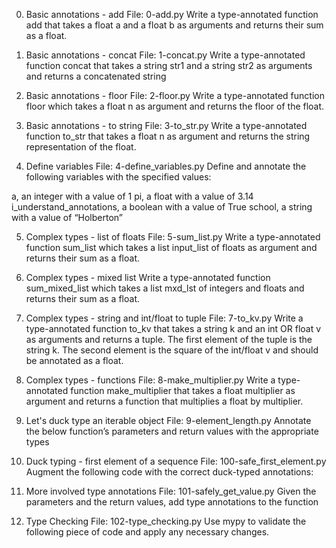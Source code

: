 0. Basic annotations - add           File: 0-add.py
Write a type-annotated function add that takes a float a and a float b as arguments and returns their sum as a float.

1. Basic annotations - concat          File: 1-concat.py
Write a type-annotated function concat that takes a string str1 and a string str2 as arguments and returns a concatenated string

2. Basic annotations - floor          File: 2-floor.py
Write a type-annotated function floor which takes a float n as argument and returns the floor of the float.

3. Basic annotations - to string      File: 3-to_str.py
Write a type-annotated function to_str that takes a float n as argument and returns the string representation of the float.

4. Define variables                  File: 4-define_variables.py
Define and annotate the following variables with the specified values:

a, an integer with a value of 1
pi, a float with a value of 3.14
i_understand_annotations, a boolean with a value of True
school, a string with a value of “Holberton”

5. Complex types - list of floats               File: 5-sum_list.py
Write a type-annotated function sum_list which takes a list input_list of floats as argument and returns their sum as a float.

6. Complex types - mixed list
Write a type-annotated function sum_mixed_list which takes a list mxd_lst of integers and floats and returns their sum as a float.

7. Complex types - string and int/float to tuple         File: 7-to_kv.py
Write a type-annotated function to_kv that takes a string k and an int OR float v as arguments and returns a tuple. The first element of the tuple is the string k. The second element is the square of the int/float v and should be annotated as a float.

8. Complex types - functions              File: 8-make_multiplier.py
Write a type-annotated function make_multiplier that takes a float multiplier as argument and returns a function that multiplies a float by multiplier.

9. Let's duck type an iterable object          File: 9-element_length.py
Annotate the below function’s parameters and return values with the appropriate types

10. Duck typing - first element of a sequence           File: 100-safe_first_element.py
Augment the following code with the correct duck-typed annotations:

11. More involved type annotations                 File: 101-safely_get_value.py
Given the parameters and the return values, add type annotations to the function

12. Type Checking           File: 102-type_checking.py
Use mypy to validate the following piece of code and apply any necessary changes.
